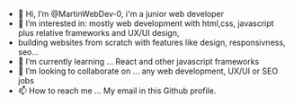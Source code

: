 - 👋 Hi, I’m @MartinWebDev-0, i'm a junior web developer
- 👀 I’m interested in: mostly web development with html,css, javascript plus relative frameworks and UX/UI design,
- building websites from scratch with features like design, responsivness, seo...
- 🌱 I’m currently learning ... React and other javascript frameworks
- 💞️ I’m looking to collaborate on ... any web development, UX/UI or SEO jobs
- 📫 How to reach me ... My email in this Github profile.



